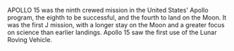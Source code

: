 APOLLO 15 was the ninth crewed mission in the United States' Apollo program, the eighth to be successful, and the fourth to land on the Moon. It was the first J mission, with a longer stay on the Moon and a greater focus on science than earlier landings. Apollo 15 saw the first use of the Lunar Roving Vehicle.

